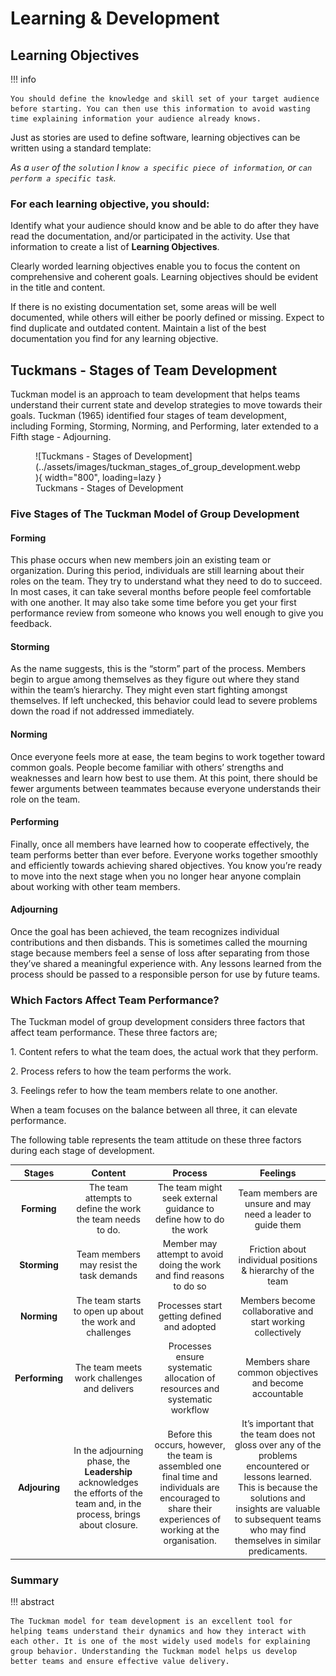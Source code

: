 # Learning & Development

## Learning Objectives
!!! info

    You should define the knowledge and skill set of your target audience before starting. You can then use this information to avoid wasting time explaining information your audience already knows.   

Just as stories are used to define software, learning objectives can be written using a standard template:

_As a `user` of the `solution` I `know a specific piece of information`, or `can perform a specific task`._

### For each learning objective, you should:
Identify what your audience should know and be able to do after they have read the documentation, and/or participated in the activity. Use that information to create a list of **Learning Objectives**.

Clearly worded learning objectives enable you to focus the content on comprehensive and coherent goals. Learning objectives should be evident in the title and content.

If there is no existing documentation set, some areas will be well documented, while others will either be poorly defined or missing. Expect to find duplicate and outdated content. Maintain a list of the best documentation you find for any learning objective.

## Tuckmans - Stages of Team Development
Tuckman model is an approach to team development that helps teams understand their current state and develop strategies to move towards their goals. Tuckman (1965) identified four stages of team development, including Forming, Storming, Norming, and Performing, later extended to a Fifth stage - Adjourning.

<figure markdown>
![Tuckmans - Stages of Development](../assets/images/tuckman_stages_of_group_development.webp){ width="800", loading=lazy } <figcaption>Tuckmans - Stages of Development</figcaption>
</figure>

### Five Stages of The Tuckman Model of Group Development
#### Forming
This phase occurs when new members join an existing team or organization. During this period, individuals are still learning about their roles on the team. They try to understand what they need to do to succeed. In most cases, it can take several months before people feel comfortable with one another. It may also take some time before you get your first performance review from someone who knows you well enough to give you feedback.

#### Storming
As the name suggests, this is the “storm” part of the process. Members begin to argue among themselves as they figure out where they stand within the team’s hierarchy. They might even start fighting amongst themselves. If left unchecked, this behavior could lead to severe problems down the road if not addressed immediately.

#### Norming
Once everyone feels more at ease, the team begins to work together toward common goals. People become familiar with others’ strengths and weaknesses and learn how best to use them. At this point, there should be fewer arguments between teammates because everyone understands their role on the team.

#### Performing
Finally, once all members have learned how to cooperate effectively, the team performs better than ever before. Everyone works together smoothly and efficiently towards achieving shared objectives. You know you’re ready to move into the next stage when you no longer hear anyone complain about working with other team members.

#### Adjourning
Once the goal has been achieved, the team recognizes individual contributions and then disbands. This is sometimes called the mourning stage because members feel a sense of loss after separating from those they’ve shared a meaningful experience with. Any lessons learned from the process should be passed to a responsible person for use by future teams.

### Which Factors Affect Team Performance?

The Tuckman model of group development considers three factors that affect team performance. These three factors are;

1. Content refers to what the team does, the actual work that they perform.

2. Process refers to how the team performs the work.

3. Feelings refer to how the team members relate to one another.

When a team focuses on the balance between all three, it can elevate performance.

The following table represents the team attitude on these three factors during each stage of development.

|Stages	|Content |Process |Feelings | 
| :---: | :---: | :---: | :---: |
|**Forming**|The team attempts to define the work the team needs to do.|The team might seek external guidance to define how to do the work|Team members are unsure and may need a leader to guide them|
|**Storming**|Team members may resist the task demands|Member may attempt to avoid doing the work and find reasons to do so|Friction about individual positions & hierarchy of the team|
|**Norming**|The team starts to open up about the work and challenges|	Processes start getting defined and adopted|Members become collaborative and start working collectively|
|**Performing**|The team meets work challenges and delivers|Processes ensure systematic allocation of resources and systematic workflow|	Members share common objectives and become accountable|
|**Adjouring**|In the adjourning phase, the **Leadership** acknowledges the efforts of the team and, in the process, brings about closure. |Before this occurs, however, the team is assembled one final time and individuals are encouraged to share their experiences of working at the organisation. |	It’s important that the team does not gloss over any of the problems encountered or lessons learned. This is because the solutions and insights are valuable to subsequent teams who may find themselves in similar predicaments.|

### Summary
!!! abstract
    
    The Tuckman model for team development is an excellent tool for helping teams understand their dynamics and how they interact with each other. It is one of the most widely used models for explaining group behavior. Understanding the Tuckman model helps us develop better teams and ensure effective value delivery.